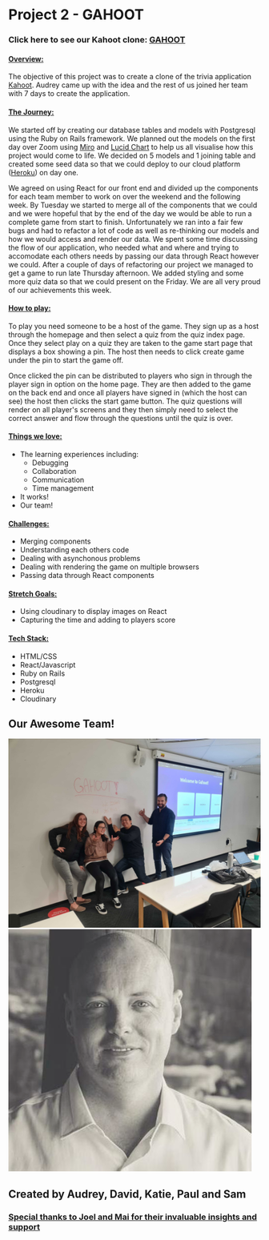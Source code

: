 # Project 2 - GAHOOT

### Click here to see our Kahoot clone: [GAHOOT](https://gahoot-client.herokuapp.com/host-sign-in)

#### <u>Overview:</u>

The objective of this project was to create a clone of the trivia application [Kahoot](https://kahoot.com/). Audrey came up with the idea and the rest of us joined her team with 7 days to create the application.

#### <u>The Journey:</u>

We started off by creating our database tables and models with Postgresql using the Ruby on Rails framework.  We planned out the models on the first day over Zoom using [Miro](https://miro.com/app/dashboard/) and [Lucid Chart](https://lucid.app/documents#/dashboard) to help us all visualise how this project would come to life. We decided on 5 models and 1 joining table and created some seed data so that we could deploy to our cloud platform ([Heroku](https://dashboard.heroku.com/login)) on day one.

We agreed on using React for our front end and divided up the components for each team member to work on over the weekend and the following week. By Tuesday we started to merge all of the components that we could and we were hopeful that by the end of the day we would be able to run a complete game from start to finish. Unfortunately we ran into a fair few bugs and had to refactor a lot of code as well as re-thinking our models and how we would access and render our data. We spent some time discussing the flow of our application, who needed what and where and trying to accomodate each others needs by passing our data through React however we could. After a couple of days of refactoring our project we managed to get a game to run late Thursday afternoon. We added styling and some more quiz data so that we could present on the Friday. We are all very proud of our achievements this week.

#### <u>How to play:</u>

 To play you need someone to be a host of the game. They sign up as a host through the homepage and then select a quiz from the quiz index page. Once they select play on a quiz they are taken to the game start page that displays a box showing a pin. The host then needs to click create game under the pin to start the game off.

 Once clicked the pin can be distributed to players who sign in through the player sign in option on the home page. They are then added to the game on the back end and once all players have signed in (which the host can see) the host then clicks the start game button. The quiz questions will render on all player's screens and they then simply need to select the correct answer and flow through the questions until the quiz is over.

#### <u>Things we love:</u>
* The learning experiences including:
  * Debugging
  * Collaboration
  * Communication
  * Time management
* It works!
* Our team!

#### <u>Challenges:</u>
* Merging components
* Understanding each others code
* Dealing with asynchonous problems
* Dealing with rendering the game on multiple browsers
* Passing data through React components

#### <u> Stretch Goals:</u>
* Using cloudinary to display images on React
* Capturing the time and adding to players score

#### <u>Tech Stack:</u>
* HTML/CSS
* React/Javascript
* Ruby on Rails
* Postgresql
* Heroku
* Cloudinary

## Our Awesome Team!

![Team](https://github.com/audreypatricia/GAHOOT-client/blob/main/src/images/team.jpg)\
![Paul](https://github.com/audreypatricia/GAHOOT-client/blob/main/src/images/Paul.png)


## Created by Audrey, David, Katie, Paul and Sam
### <u> Special thanks to Joel and Mai for their invaluable insights and support </u>

